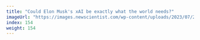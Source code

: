 ```yaml
---
title: "Could Elon Musk's xAI be exactly what the world needs?"
imageUrl: "https://images.newscientist.com/wp-content/uploads/2023/07/24135947/SEI_164679667.jpg?width=600"
index: 154
weight: 154
---
```

